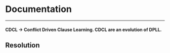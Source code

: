 # Documentation
___
#### CDCL -> Conflict Driven Clause Learning. CDCL are an evolution of DPLL.



## Resolution



